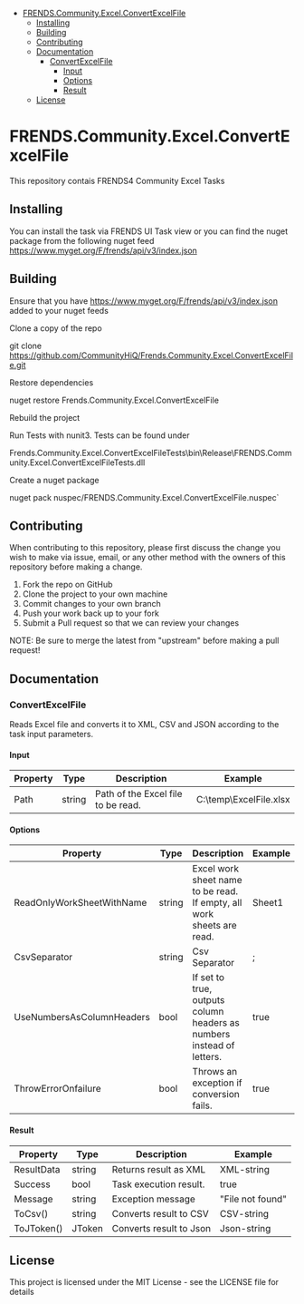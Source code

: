 ﻿- [FRENDS.Community.Excel.ConvertExcelFile](#FRENDS.Community.Excel.ConvertExcelFile)
   - [Installing](#installing)
   - [Building](#building)
   - [Contributing](#contributing)
   - [Documentation](#documentation)
      - [ConvertExcelFile](#convertExcelFile)
		 - [Input](#input)
		 - [Options](#options)
		 - [Result](#result)
   - [License](#license)
       
# FRENDS.Community.Excel.ConvertExcelFile
This repository contais FRENDS4 Community Excel Tasks

## Installing
You can install the task via FRENDS UI Task view or you can find the nuget package from the following nuget feed
https://www.myget.org/F/frends/api/v3/index.json

## Building
Ensure that you have https://www.myget.org/F/frends/api/v3/index.json added to your nuget feeds

Clone a copy of the repo

git clone https://github.com/CommunityHiQ/Frends.Community.Excel.ConvertExcelFile.git

Restore dependencies

nuget restore Frends.Community.Excel.ConvertExcelFile

Rebuild the project

Run Tests with nunit3. Tests can be found under

Frends.Community.Excel.ConvertExcelFileTests\bin\Release\FRENDS.Community.Excel.ConvertExcelFileTests.dll

Create a nuget package

nuget pack nuspec/FRENDS.Community.Excel.ConvertExcelFile.nuspec`

## Contributing
When contributing to this repository, please first discuss the change you wish to make via issue, email, or any other method with the owners of this repository before making a change.

1. Fork the repo on GitHub
2. Clone the project to your own machine
3. Commit changes to your own branch
4. Push your work back up to your fork
5. Submit a Pull request so that we can review your changes

NOTE: Be sure to merge the latest from "upstream" before making a pull request!

## Documentation

### ConvertExcelFile

Reads Excel file and converts it to XML, CSV and JSON according to the task input parameters.

#### Input
| Property  | Type  | Description |Example|
|-----------|-------|-------------|-------|
| Path  | string | Path of the Excel file to be read. | C:\temp\ExcelFile.xlsx|

#### Options
| Property  | Type  | Description |Example|
|-----------|-------|-------------|-------|
| ReadOnlyWorkSheetWithName  | string | Excel work sheet name to be read. If empty, all work sheets are read. |Sheet1| 
| CsvSeparator| string | Csv Separator | ; |
| UseNumbersAsColumnHeaders| bool | If set to true, outputs column headers as numbers instead of letters. | true |
| ThrowErrorOnfailure| bool | Throws an exception if conversion fails. |  true |

#### Result
| Property  | Type  | Description |Example|
|-----------|-------|-------------|-------|
| ResultData | string  | Returns result as XML| XML-string|
| Success | bool | Task execution result. | true |
| Message | string | Exception message | "File not found"|
|ToCsv() |string | Converts result to CSV| CSV-string |
|ToJToken() | JToken |  Converts result to Json|Json-string|
## License
This project is licensed under the MIT License - see the LICENSE file for details
